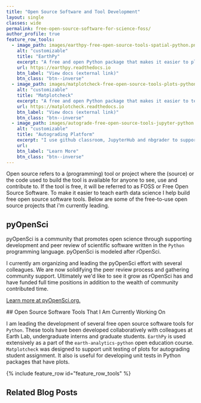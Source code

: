 ```yaml
---
title: "Open Source Software and Tool Development"
layout: single
classes: wide
permalink: free-open-source-software-for-science-foss/
author_profile: true
feature_row_tools:
  - image_path: images/earthpy-free-open-source-tools-spatial-python.png
    alt: "customizable"
    title: "EarthPy"
    excerpt: "A free and open Python package that makes it easier to plot, manipulate and use spatial data using open source tools like rasterio, geopandas, matplotlib and numpy."
    url: https://earthpy.readthedocs.io
    btn_label: "View docs (external link)"
    btn_class: "btn--inverse"
  - image_path: images/matplotcheck-free-open-source-tools-plots-python.png
    alt: "customizable"
    title: "Matplotcheck"
    excerpt: "A free and open Python package that makes it easier to test and validate matplotlib plots. This was built to support autograding student assignments but also is useful for writing unit tests for software."
    url: https://matplotcheck.readthedocs.io
    btn_label: "View docs (external link)"
    btn_class: "btn--inverse"
  - image_path: images/autograde-free-open-source-tools-jupyter-python.png
    alt: "customizable"
    title: "Autograding Platform"
    excerpt: "I use github classroom, JupyterHub and nbgrader to support all things data science education. I am leading the development of a set of tools that make it easier to manage github classroom, and grade student assignments."
    url:
    btn_label: "Learn More"
    btn_class: "btn--inverse"
---
```


Open source refers to a (programming) tool or project where the (source) or
the code used to build the tool is available for anyone to see, use and
contribute to. If the tool is free, it will be referred to as FOSS or Free Open
Source Software. To make it easier to teach earth data science I help build
free open source software tools. Below are some of the free-to-use open source
projects that i'm currently leading.


## pyOpenSci

pyOpenSci is a community that promotes open science through supporting development
and peer review of scientific software written in the `Python` programming language.
pyOpenSci is modeled after rOpenSci.

I currently am organizing and leading the pyOpenSci effort with several colleagues.
We are now solidifying the peer review process and gathering community support.
Ultimately we'd like to see it grow as rOpenSci has and have
funded full time positions in addition to the wealth of community contributed
time.  

<!-- ** Might be cool to gather a list of collaborators here?? -->

<a href="https://www.pyopensci.org/" target="_blank" class="btn btn--info"><i class="fas fa-external-link-alt"></i> Learn more at pyOpenSci.org.</a>


<div markdown="1" class="notice--primary">
## Open Source Software Tools That I Am Currently Working On

I am leading the development of several free open source software tools for
`Python`. These tools have been developed collaboratively with colleagues at
Earth Lab, undergraduate interns and graduate students. `EarthPy` is used
extensively as a part of the `earth-analytics-python` open education course.
`Matplotcheck` was designed to support unit testing of plots for autograding
student assignment. It also is useful for developing unit tests in
Python packages that have plots.

{% include feature_row id="feature_row_tools" %}
</div>


## Related Blog Posts
